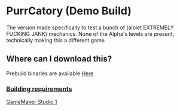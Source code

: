 # PurrCatory (Demo Build)

The version made specifically to test a bunch of (albiet EXTREMELY FUCKING JANK) mechanics. None of the Alpha's levels are present, technically making this a different game

## Where can I download this?

Prebuild binaries are available [Here](https://github.com/Git-Pikakid98/purrcatory-archives/releases)

### <b><u>Building requirements</b></u>

[GameMaker Studio 1](https://gminstall.yoyogames.com/downloads/gm-studio/GMStudio-Installer-1.4.9999.exe)